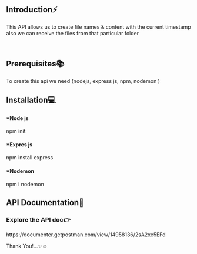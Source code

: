 <div>
  <h2>Introduction⚡</h2>
  <p>This API allows us to create file names & content with the current timestamp also we can receive the files from that particular folder</p><br>
  <h2>Prerequisites📚</h2>
  <p>To create this api we need (nodejs, express js, npm, nodemon )</p>
  
  <h2>Installation💻</h2>
  <h4>*Node js</h4>
  <p> npm init</p>
  <h4>*Expres js</h4>
  <p>npm install express</p>
  <h4>*Nodemon</h4>
  <p>npm i nodemon</p>
  
  <h2>API Documentation📝</h2>
  <h3>Explore the API doc👉</h3><p>https://documenter.getpostman.com/view/14958136/2sA2xe5EFd</p>
  
  <p>Thank You!...✨☺ </p>
  
</div>

